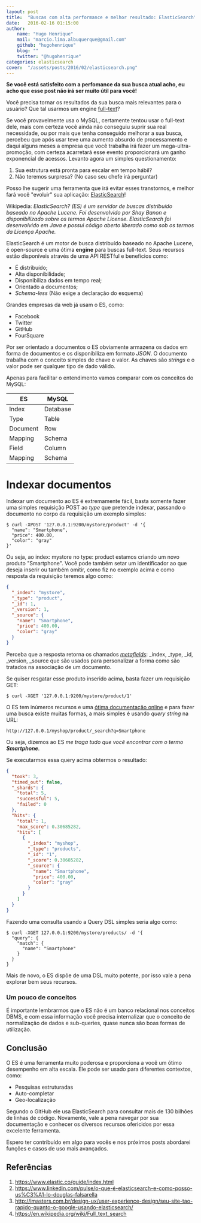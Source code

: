 ```yaml
---
layout: post
title:  "Buscas com alta performance e melhor resultado: ElasticSearch"
date:   2016-02-16 01:15:00
author: 
    name: "Hugo Henrique"
    mail: "marcio.lima.albuquerque@gmail.com"
    github: "hugohenrique"
    blog: ""
    twitter: "@hugohenrique"
categories: elasticsearch
cover:  "/assets/posts/2016/02/elasticsearch.png"
---
```


**Se você está satisfeito com a perfomance da sua busca atual acho, eu acho que esse post não irá ser muito útil para você!**

Você precisa tornar os resultados da sua busca mais relevantes para o usuário?
Que tal usarmos um engine [full-text](https://en.wikipedia.org/wiki/Full_text_search)?

Se você provavelmente usa o MySQL, certamente tentou usar o full-text dele, mais com certeza você ainda não conseguiu suprir sua real necessidade, ou por mais que tenha conseguido melhorar a sua busca, percebeu que após usar teve uma aumento absurdo de processamento e daqui alguns meses a empresa que você trabalha irá fazer um mega-ultra-promoção, com certeza acarretará esse evento proporcionará um ganho exponencial de acessos. Levanto agora um simples questionamento: 
1. Sua estrutura está pronta para escalar em tempo hábil?
2. Não teremos surpresa? (No caso seu chefe irá perguntar)

Posso lhe sugerir uma ferramenta que irá evitar esses transtornos, e melhor fará você "evoluir" sua aplicação: [ElasticSearch](http://www.elasticsearch.org/)!

Wikipedia: *ElasticSearch? (ES) é um servidor de buscas distribuído baseado no Apache Lucene. Foi desenvolvido por Shay Banon e disponibilizado sobre os termos Apache License. ElasticSearch foi desenvolvido em Java e possui código aberto liberado como sob os termos da Licença Apache.*

ElasticSearch é um motor de busca distribuído baseado no Apache Lucene, é open-source e uma ótima __engine__ para buscas full-text.
Seus recursos estão disponíveis através de uma API RESTful e benefícios como:

 * É distribuído;
 * Alta disponibilidade;
 * Disponibiliza dados em tempo real;
 * Orientado a documentos;
 * *Schema-less* (Não exige a declaração do esquema)

Grandes empresas da web já usam o ES, como:

 * Facebook
 * Twitter
 * GitHub
 * FourSquare

Por ser orientado a documentos o ES obviamente armazena os dados em forma de documentos e os disponibiliza em formato *JSON*.
O documento trabalha com o conceito simples de chave e valor. As chaves são *strings* e o valor pode ser qualquer tipo de dado válido.

Apenas para facilitar o entendimento vamos comparar com os conceitos do MySQL:

| ES       | MySQL
| ---------|---------
| Index    | Database
| Type     | Table
| Document | Row
| Mapping  | Schema
| Field    | Column
| Mapping  | Schema

# Indexar documentos
Indexar um documento ao ES é extremamente fácil, basta somente fazer uma simples requisição POST ao *type* que pretende indexar, passando o documento no corpo da requisição um exemplo simples:

~~~
$ curl -XPOST '127.0.0.1:9200/mystore/product' -d '{
  "name": "Smartphone",
  "price": 400.00,
  "color": "gray"
}'
~~~

Ou seja, ao index: mystore no type: product estamos criando um novo produto "Smartphone".
Você pode também setar um identificador ao que deseja inserir ou também omitir, como fiz no exemplo acima e como resposta da requisição teremos algo como:

~~~ JSON
{
  "_index": "mystore",
  "_type": "product",
  "_id": 1,
  "_version": 1,
  "_source": {
    "name": "Smartphone",
    "price": 400.00,
    "color": "gray"
  }
}
~~~

Perceba que a resposta retorna os chamados [*metafields*](https://www.elastic.co/guide/en/elasticsearch/reference/current/mapping-fields.html): _index, _type, _id, _version, _source que são usados para personalizar a forma como são tratados na associação de um documento.

Se quiser resgatar esse produto inserido acima, basta fazer um requisição GET:

~~~
$ curl -XGET '127.0.0.1:9200/mystore/product/1'
~~~

O ES tem inúmeros recursos e uma [ótima documentação online](https://www.elastic.co/guide/index.html) e para fazer uma busca existe muitas formas, a mais simples é usando *query string* na URL:

```
http://127.0.0.1/myshop/product/_search?q=Smartphone
```

Ou seja, dizemos ao ES *me traga tudo que você encontrar com o termo **Smartphone***.

Se executarmos essa query acima obtermos o resultado:

~~~ JSON
{
  "took": 3,
  "timed_out": false,
  "_shards": {
    "total": 5,
    "successful": 5,
    "failed": 0
  },
  "hits": {
    "total": 1,
    "max_score": 0.30685282,
    "hits": [
      {
        "_index": "myshop",
        "_type": "products",
        "_id": "1",
        "_score": 0.30685282,
        "_source": {
          "name": "Smartphone",
          "price": 400.00,
          "color": "gray"
        }
      }
    ]
  }
}
~~~

Fazendo uma consulta usando a Query DSL simples seria algo como:

~~~
$ curl -XGET 127.0.0.1:9200/mystore/products/ -d '{
  "query": {
    "match": {
      "name": "Smartphone"
    }
  }
}
~~~

Mais de novo, o ES dispõe de uma DSL muito potente, por isso vale a pena explorar bem seus recursos.

### Um pouco de conceitos
É importante lembrarmos que o ES não é um banco relacional nos conceitos DBMS, e com essa informação você precisa internalizar que o conceito de normalização de dados e sub-queries, quase nunca são boas formas de utilização.

## Conclusão

O ES é uma ferramenta muito poderosa e proporciona a você um ótimo desempenho em alta escala.
Ele pode ser usado para diferentes contextos, como: 

 * Pesquisas estruturadas
 * Auto-completar
 * Geo-localização

Segundo o GitHub ele usa ElasticSearch para consultar mais de 130 bilhões de linhas de código.
Novamente, vale a pena navegar por sua documentação e conhecer os diversos recursos ofericidos por essa excelente ferramenta.

Espero ter contribuído em algo para vocês e nos próximos posts abordarei funções e casos de uso mais avançados.

## Referências
1. https://www.elastic.co/guide/index.html
2. https://www.linkedin.com/pulse/o-que-é-elasticsearch-e-como-posso-us%C3%A1-lo-douglas-falsarella
3. http://imasters.com.br/design-ux/user-experience-design/seu-site-tao-rapido-quanto-o-google-usando-elasticsearch/
3. https://en.wikipedia.org/wiki/Full_text_search
